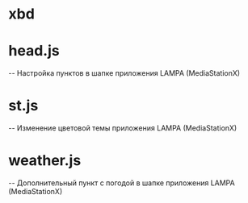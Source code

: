 # xbd

# head.js
-- Настройка пунктов в шапке приложения LAMPA (MediaStationX)


# st.js
-- Изменение цветовой темы приложения LAMPA (MediaStationX)


# weather.js
-- Дополнительный пункт с погодой в шапке приложения LAMPA (MediaStationX)
